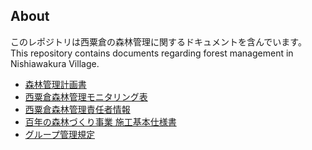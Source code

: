 ## About
このレポジトリは西粟倉の森林管理に関するドキュメントを含んでいます。  
This repository contains documents regarding forest management in Nishiawakura Village.

- [森林管理計画書](https://hyakumori.github.io/Nishiawakura_FM_Documents/forestmanagementplan)
- [西粟倉森林管理モニタリング表](https://hyakumori.github.io/Nishiawakura_FM_Documents/monitoringsheet)
- [西粟倉森林管理責任者情報](https://hyakumori.github.io/Nishiawakura_FM_Documents/managerinfo)
- [百年の森林づくり事業 施工基本仕様書](https://hyakumori.github.io/Nishiawakura_FM_Documents/hyakumorispecs)
- [グループ管理規定](https://hyakumori.github.io/Nishiawakura_FM_Documents/groupmanagement)

<!-- 
Github Pagesの使い方がいまいちよくわかっていない
-->

